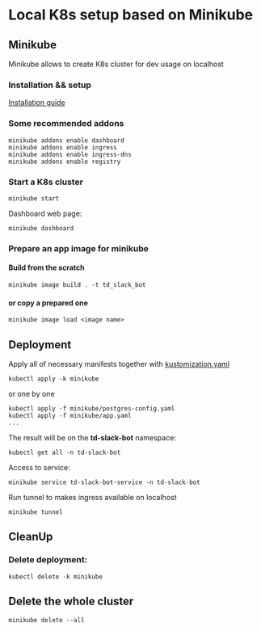 # Local K8s setup based on Minikube

## Minikube

Minikube allows to create K8s cluster for dev usage on localhost

### Installation && setup

[Installation guide](https://minikube.sigs.k8s.io/docs/start/)

### Some recommended addons

```
minikube addons enable dashboard
minikube addons enable ingress
minikube addons enable ingress-dns
minikube addons enable registry
```

### Start a K8s cluster

```minikube start```

Dashboard web page:

```minikube dashboard```

### Prepare an app image for minikube

#### Build from the scratch

```minikube image build . -t td_slack_bot```

#### or copy a prepared one

```minikube image load <image name>```

## Deployment

Apply all of necessary manifests together with [kustomization.yaml](https://kubernetes.io/docs/tasks/manage-kubernetes-objects/kustomization/)

```kubectl apply -k minikube```

or one by one

```
kubectl apply -f minikube/postgres-config.yaml
kubectl apply -f minikube/app.yaml
...
```

The result will be on the **td-slack-bot** namespace:

```kubectl get all -n td-slack-bot```

Access to service:

```minikube service td-slack-bot-service -n td-slack-bot```

Run tunnel to makes ingress available on localhost

```minikube tunnel```

## CleanUp

### Delete deployment:

```kubectl delete -k minikube```

## Delete the whole cluster

```minikube delete --all```

